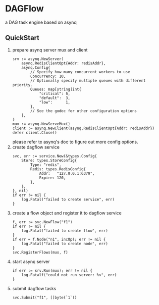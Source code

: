 # DAGFlow
a DAG task engine based on asynq

## QuickStart
1. prepare asynq server mux and client
    ```golang
    srv := asynq.NewServer(
		asynq.RedisClientOpt{Addr: redisAddr},
		asynq.Config{
			// Specify how many concurrent workers to use
			Concurrency: 10,
			// Optionally specify multiple queues with different priority.
			Queues: map[string]int{
				"critical": 6,
				"default":  3,
				"low":      1,
			},
			// See the godoc for other configuration options
		},
	)
    mux := asynq.NewServeMux()
    client := asynq.NewClient(asynq.RedisClientOpt{Addr: redisAddr})
    defer client.Close()
    ```
    please refer to asynq's doc to figure out more config options.
2. create dagflow service
    ```golang
    svc, err := service.New(&types.Config{
	    Store: types.StoreConfig{
		    Type: "redis",
		    Redis: types.RedisConfig{
		    	Addr:   "127.0.0.1:6379",
		    	Expire: 120,
		    },
	    },
    }, nil)
    if err != nil {
    	log.Fatal("failed to create service", err)
    }
    ```
3. create a flow object and register it to dagflow service
    ```golang
    f, err := svc.NewFlow("f1")
	if err != nil {
		log.Fatal("failed to create flow", err)
	}
	if err = f.Node("n1", incOp); err != nil {
		log.Fatal("failed to create node", err)
    }
    svc.RegisterFlows(mux, f)
    ```
4. start asynq server
    ```golang
    if err := srv.Run(mux); err != nil {
		log.Fatalf("could not run server: %v", err)
	}
    ```
5. submit dagflow tasks
    ```golang
    svc.Submit("f1", []byte(`1`))
    ```